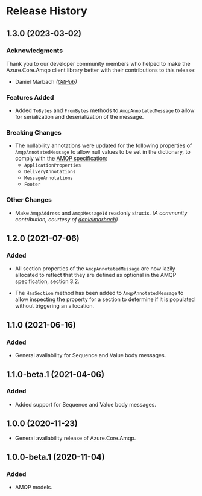 # Release History

## 1.3.0 (2023-03-02)

### Acknowledgments
Thank you to our developer community members who helped to make the Azure.Core.Amqp client library better with their contributions to this release:

- Daniel Marbach  _([GitHub](https://github.com/danielmarbach))_

### Features Added
- Added `ToBytes` and `FromBytes` methods to `AmqpAnnotatedMessage` to allow for serialization and deserialization of the message.

### Breaking Changes

- The nullability annotations were updated for the following properties of `AmqpAnnotatedMessage` to allow null values to be set in the dictionary, to comply with the [AMQP specification](http://docs.oasis-open.org/amqp/core/v1.0/os/amqp-core-messaging-v1.0-os.html#section-message-format):
  - `ApplicationProperties`
  - `DeliveryAnnotations`
  - `MessageAnnotations`
  - `Footer`

### Other Changes

- Make `AmqpAddress` and `AmqpMessageId` readonly structs. _(A community contribution, courtesy of [danielmarbach](https://github.com/danielmarbach))_

## 1.2.0 (2021-07-06)

### Added
- All section properties of the `AmqpAnnotatedMessage` are now lazily allocated to reflect that they are defined as optional in the AMQP specification, section 3.2.

- The `HasSection` method has been added to `AmqpAnnotatedMessage` to allow inspecting the property for a section to determine if it is populated without triggering an allocation.

## 1.1.0 (2021-06-16)

### Added
- General availability for Sequence and Value body messages.

## 1.1.0-beta.1 (2021-04-06)

### Added
- Added support for Sequence and Value body messages.

## 1.0.0 (2020-11-23)
- General availability release of Azure.Core.Amqp.

## 1.0.0-beta.1 (2020-11-04)

### Added
- AMQP models.
